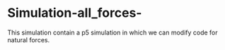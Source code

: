 # Simulation-all_forces-
This simulation contain a p5 simulation in which we can modify code for natural forces.
